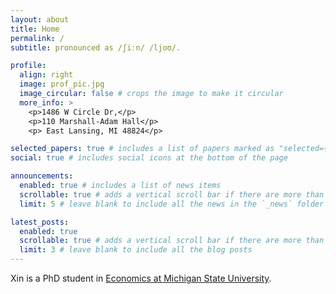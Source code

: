 ```yaml
---
layout: about
title: Home
permalink: /
subtitle: pronounced as /ʃiːn/ /ljoʊ/. 

profile:
  align: right
  image: prof_pic.jpg
  image_circular: false # crops the image to make it circular
  more_info: >
    <p>1486 W Circle Dr,</p>
    <p>110 Marshall-Adam Hall</p>
    <p> East Lansing, MI 48824</p>

selected_papers: true # includes a list of papers marked as "selected={true}"
social: true # includes social icons at the bottom of the page

announcements:
  enabled: true # includes a list of news items
  scrollable: true # adds a vertical scroll bar if there are more than 3 news items
  limit: 5 # leave blank to include all the news in the `_news` folder

latest_posts:
  enabled: true
  scrollable: true # adds a vertical scroll bar if there are more than 3 new posts items
  limit: 3 # leave blank to include all the blog posts
---
```


Xin is a PhD student in <a href='https://econ.msu.edu/'> Economics at Michigan State University</a>.  